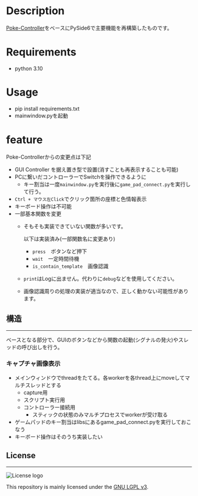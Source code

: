 # Description
[Poke-Controller](https://github.com/KawaSwitch/Poke-Controller)をベースにPySide6で主要機能を再構築したものです。

# Requirements

- python 3.10

# Usage
- pip install requirements.txt
- mainwindow.pyを起動


# feature

Poke-Controllerからの変更点は下記
- GUI Controller を据え置き型で設置(消すことも再表示することも可能)
- PCに繋いだコントローラーでSwitchを操作できるように
  - キー割当は一度`mainwindow.py`を実行後に`game_pad_connect.py`を実行して行う。
- `Ctrl + マウス左Click`でクリック箇所の座標と色情報表示
- キーボード操作は不可能
- 一部基本関数を変更
  - そもそも実装できていない関数が多いです。

    以下は実装済み(一部関数名に変更あり)
    - `press`　ボタンなど押下
    - `wait`　一定時間待機
    - `is_contain_template`　画像認識

  - `print`はLogに出ません。代わりに`debug`などを使用してください。
  - 画像認識周りの処理の実装が適当なので、正しく動かない可能性があります。

## 構造
---

ベースとなる部分で、GUIのボタンなどから関数の起動(シグナルの発火)やスレッドの呼び出しを行う。

### キャプチャ画像表示

- メインウィンドウでthreadをたてる。各workerを各thread上にmoveしてマルチスレッドとする
  - capture用
  - スクリプト実行用
  - コントローラー接続用
    - スティックの状態のみマルチプロセスでworkerが受け取る
- ゲームパッドのキー割当はlibsにあるgame_pad_connect.pyを実行しておこなう
- キーボード操作はそのうち実装したい


## License
---
![License logo](https://www.gnu.org/graphics/lgplv3-147x51.png)

This repository is mainly licensed under the [GNU LGPL v3](http://github.com/IQAndreas/markdown-licenses/blob/master/gnu-lgpl-v3.0.md#gnu-lesser-general-public-license).
